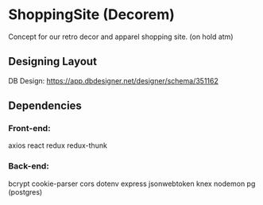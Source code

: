 # ShoppingSite (Decorem)
Concept for our retro decor and apparel shopping site. (on hold atm)

## Designing Layout
DB Design: https://app.dbdesigner.net/designer/schema/351162 <br>

## Dependencies
### Front-end:
axios
react
redux
redux-thunk
### Back-end:
bcrypt
cookie-parser
cors
dotenv
express
jsonwebtoken
knex
nodemon
pg (postgres)